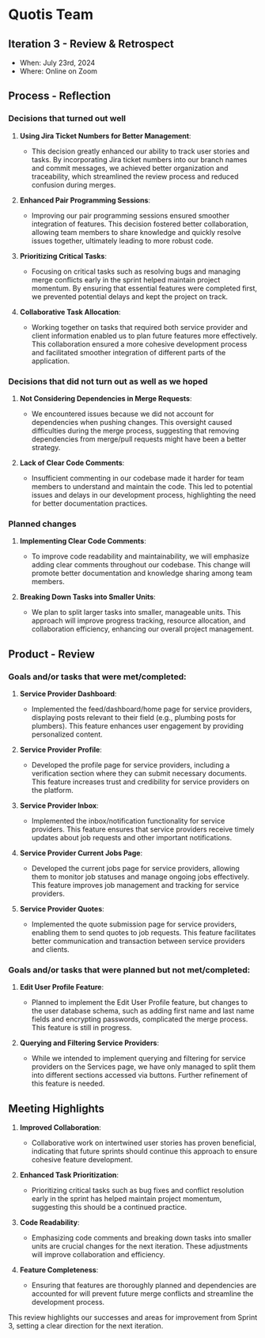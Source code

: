 # Quotis Team

## Iteration 3 - Review & Retrospect

* When: July 23rd, 2024
* Where: Online on Zoom

## Process - Reflection

### Decisions that turned out well

1. **Using Jira Ticket Numbers for Better Management**:
   - This decision greatly enhanced our ability to track user stories and tasks. By incorporating Jira ticket numbers into our branch names and commit messages, we achieved better organization and traceability, which streamlined the review process and reduced confusion during merges.

2. **Enhanced Pair Programming Sessions**:
   - Improving our pair programming sessions ensured smoother integration of features. This decision fostered better collaboration, allowing team members to share knowledge and quickly resolve issues together, ultimately leading to more robust code.

3. **Prioritizing Critical Tasks**:
   - Focusing on critical tasks such as resolving bugs and managing merge conflicts early in the sprint helped maintain project momentum. By ensuring that essential features were completed first, we prevented potential delays and kept the project on track.

4. **Collaborative Task Allocation**:
   - Working together on tasks that required both service provider and client information enabled us to plan future features more effectively. This collaboration ensured a more cohesive development process and facilitated smoother integration of different parts of the application.

### Decisions that did not turn out as well as we hoped

1. **Not Considering Dependencies in Merge Requests**:
   - We encountered issues because we did not account for dependencies when pushing changes. This oversight caused difficulties during the merge process, suggesting that removing dependencies from merge/pull requests might have been a better strategy.

2. **Lack of Clear Code Comments**:
   - Insufficient commenting in our codebase made it harder for team members to understand and maintain the code. This led to potential issues and delays in our development process, highlighting the need for better documentation practices.

### Planned changes

1. **Implementing Clear Code Comments**:
   - To improve code readability and maintainability, we will emphasize adding clear comments throughout our codebase. This change will promote better documentation and knowledge sharing among team members.

2. **Breaking Down Tasks into Smaller Units**:
   - We plan to split larger tasks into smaller, manageable units. This approach will improve progress tracking, resource allocation, and collaboration efficiency, enhancing our overall project management.

## Product - Review

### Goals and/or tasks that were met/completed:

1. **Service Provider Dashboard**:
   - Implemented the feed/dashboard/home page for service providers, displaying posts relevant to their field (e.g., plumbing posts for plumbers). This feature enhances user engagement by providing personalized content.

2. **Service Provider Profile**:
   - Developed the profile page for service providers, including a verification section where they can submit necessary documents. This feature increases trust and credibility for service providers on the platform.

3. **Service Provider Inbox**:
   - Implemented the inbox/notification functionality for service providers. This feature ensures that service providers receive timely updates about job requests and other important notifications.

4. **Service Provider Current Jobs Page**:
   - Developed the current jobs page for service providers, allowing them to monitor job statuses and manage ongoing jobs effectively. This feature improves job management and tracking for service providers.

5. **Service Provider Quotes**:
   - Implemented the quote submission page for service providers, enabling them to send quotes to job requests. This feature facilitates better communication and transaction between service providers and clients.

### Goals and/or tasks that were planned but not met/completed:

1. **Edit User Profile Feature**:
   - Planned to implement the Edit User Profile feature, but changes to the user database schema, such as adding first name and last name fields and encrypting passwords, complicated the merge process. This feature is still in progress.

2. **Querying and Filtering Service Providers**:
   - While we intended to implement querying and filtering for service providers on the Services page, we have only managed to split them into different sections accessed via buttons. Further refinement of this feature is needed.

## Meeting Highlights

1. **Improved Collaboration**:
   - Collaborative work on intertwined user stories has proven beneficial, indicating that future sprints should continue this approach to ensure cohesive feature development.

2. **Enhanced Task Prioritization**:
   - Prioritizing critical tasks such as bug fixes and conflict resolution early in the sprint has helped maintain project momentum, suggesting this should be a continued practice.

3. **Code Readability**:
   - Emphasizing code comments and breaking down tasks into smaller units are crucial changes for the next iteration. These adjustments will improve collaboration and efficiency.

4. **Feature Completeness**:
   - Ensuring that features are thoroughly planned and dependencies are accounted for will prevent future merge conflicts and streamline the development process.

This review highlights our successes and areas for improvement from Sprint 3, setting a clear direction for the next iteration.
